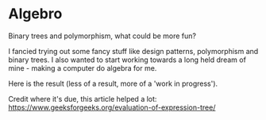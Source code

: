 # Algebro
Binary trees and polymorphism, what could be more fun?

I fancied trying out some fancy stuff like design patterns, polymorphism and binary trees. 
I also wanted to start working towards a long held dream of mine - making a computer do algebra for me.

Here is the result (less of a result, more of a 'work in progress').

Credit where it's due, this article helped a lot: https://www.geeksforgeeks.org/evaluation-of-expression-tree/
